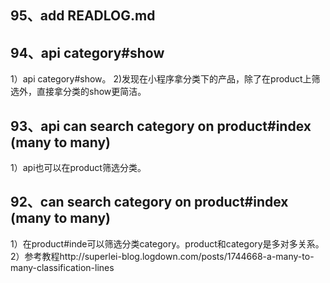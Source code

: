 ## 95、add READLOG.md
## 94、api category#show
1）api category#show。
2)发现在小程序拿分类下的产品，除了在product上筛选外，直接拿分类的show更简洁。
## 93、api can search category on product#index (many to many)
1）api也可以在product筛选分类。
## 92、can search category on product#index (many to many)
1）在product#inde可以筛选分类category。product和category是多对多关系。
2）参考教程http://superlei-blog.logdown.com/posts/1744668-a-many-to-many-classification-lines
